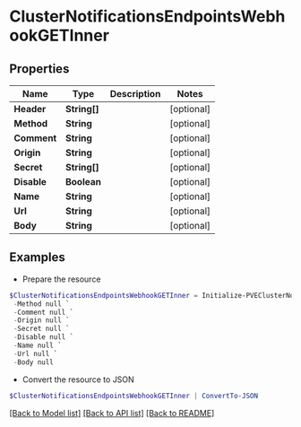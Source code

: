 # ClusterNotificationsEndpointsWebhookGETInner
## Properties

Name | Type | Description | Notes
------------ | ------------- | ------------- | -------------
**Header** | **String[]** |  | [optional] 
**Method** | **String** |  | [optional] 
**Comment** | **String** |  | [optional] 
**Origin** | **String** |  | [optional] 
**Secret** | **String[]** |  | [optional] 
**Disable** | **Boolean** |  | [optional] 
**Name** | **String** |  | [optional] 
**Url** | **String** |  | [optional] 
**Body** | **String** |  | [optional] 

## Examples

- Prepare the resource
```powershell
$ClusterNotificationsEndpointsWebhookGETInner = Initialize-PVEClusterNotificationsEndpointsWebhookGETInner  -Header null `
 -Method null `
 -Comment null `
 -Origin null `
 -Secret null `
 -Disable null `
 -Name null `
 -Url null `
 -Body null
```

- Convert the resource to JSON
```powershell
$ClusterNotificationsEndpointsWebhookGETInner | ConvertTo-JSON
```

[[Back to Model list]](../README.md#documentation-for-models) [[Back to API list]](../README.md#documentation-for-api-endpoints) [[Back to README]](../README.md)

